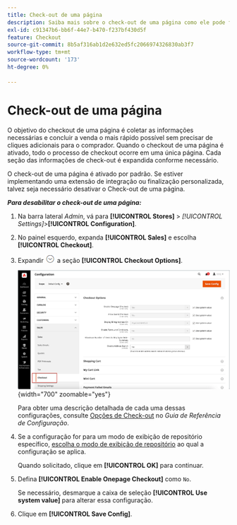```yaml
---
title: Check-out de uma página
description: Saiba mais sobre o check-out de uma página como ele pode fornecer um processo de check-out simplificado para sua loja.
exl-id: c91347b6-bb6f-44e7-b470-f237bf430d5f
feature: Checkout
source-git-commit: 8b5af316ab1d2e632ed5fc2066974326830ab3f7
workflow-type: tm+mt
source-wordcount: '173'
ht-degree: 0%

---
```


# Check-out de uma página

O objetivo do checkout de uma página é coletar as informações necessárias e concluir a venda o mais rápido possível sem precisar de cliques adicionais para o comprador. Quando o checkout de uma página é ativado, todo o processo de checkout ocorre em uma única página. Cada seção das informações de check-out é expandida conforme necessário.

O check-out de uma página é ativado por padrão. Se estiver implementando uma extensão de integração ou finalização personalizada, talvez seja necessário desativar o Check-out de uma página.

**_Para desabilitar o check-out de uma página:_**

1. Na barra lateral _Admin_, vá para **[!UICONTROL Stores]** > _[!UICONTROL Settings]_>**[!UICONTROL Configuration]**.

1. No painel esquerdo, expanda **[!UICONTROL Sales]** e escolha **[!UICONTROL Checkout]**.

1. Expandir ![Seletor de expansão](../assets/icon-display-expand.png) a seção **[!UICONTROL Checkout Options]**.

   ![Configuração - opções de check-out](./assets/checkout-checkout-options.png){width="700" zoomable="yes"}

   Para obter uma descrição detalhada de cada uma dessas configurações, consulte [Opções de Check-out](../configuration-reference/sales/checkout.md#checkout-options) no _Guia de Referência de Configuração_.

1. Se a configuração for para um modo de exibição de repositório específico, [escolha o modo de exibição de repositório](../configuration-reference/scope-change.md#set-the-scope) ao qual a configuração se aplica.

   Quando solicitado, clique em **[!UICONTROL OK]** para continuar.

1. Defina **[!UICONTROL Enable Onepage Checkout]** como `No`.

   Se necessário, desmarque a caixa de seleção **[!UICONTROL Use system value]** para alterar essa configuração.

1. Clique em **[!UICONTROL Save Config]**.
